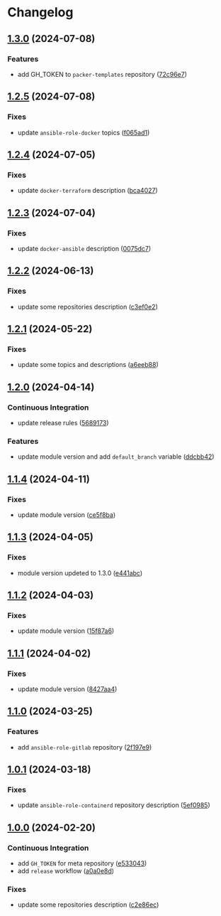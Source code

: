# Changelog

## [1.3.0](https://github.com/antmelekhin/meta/compare/v1.2.5...v1.3.0) (2024-07-08)


### Features

* add GH_TOKEN to `packer-templates` repository ([72c96e7](https://github.com/antmelekhin/meta/commit/72c96e77ad79ef3a38ef259fe7aa9482109ff331))

## [1.2.5](https://github.com/antmelekhin/meta/compare/v1.2.4...v1.2.5) (2024-07-08)


### Fixes

* update `ansible-role-docker` topics ([f065ad1](https://github.com/antmelekhin/meta/commit/f065ad1d8e8f33b5cfe9c8c602688a8355eb17bb))

## [1.2.4](https://github.com/antmelekhin/meta/compare/v1.2.3...v1.2.4) (2024-07-05)


### Fixes

* update `docker-terraform` description ([bca4027](https://github.com/antmelekhin/meta/commit/bca4027067a955b17d6b14ab59901cb5225e5615))

## [1.2.3](https://github.com/antmelekhin/meta/compare/v1.2.2...v1.2.3) (2024-07-04)


### Fixes

* update `docker-ansible` description ([0075dc7](https://github.com/antmelekhin/meta/commit/0075dc74c1cfb14158204d9c95c8cd907865872d))

## [1.2.2](https://github.com/antmelekhin/meta/compare/v1.2.1...v1.2.2) (2024-06-13)


### Fixes

* update some repositories description ([c3ef0e2](https://github.com/antmelekhin/meta/commit/c3ef0e2d64b2d534174e6f94067e80c94bf1c35f))

## [1.2.1](https://github.com/antmelekhin/meta/compare/v1.2.0...v1.2.1) (2024-05-22)


### Fixes

* update some topics and descriptions ([a6eeb88](https://github.com/antmelekhin/meta/commit/a6eeb88b3a8aa5245d53eede31e5eaf50d363ae5))

## [1.2.0](https://github.com/antmelekhin/meta/compare/v1.1.4...v1.2.0) (2024-04-14)


### Continuous Integration

* update release rules ([5689173](https://github.com/antmelekhin/meta/commit/56891738b49fb553e23f3ec6e13f36f2137879dd))


### Features

* update module version and add `default_branch` variable ([ddcbb42](https://github.com/antmelekhin/meta/commit/ddcbb4272cacd01e3feb0cb8b154b2e2db3c80f9))

## [1.1.4](https://github.com/antmelekhin/meta/compare/v1.1.3...v1.1.4) (2024-04-11)


### Fixes

* update module version ([ce5f8ba](https://github.com/antmelekhin/meta/commit/ce5f8ba02c942195b81171fca72dcde42269f2a5))

## [1.1.3](https://github.com/antmelekhin/meta/compare/v1.1.2...v1.1.3) (2024-04-05)


### Fixes

* module version updeted to 1.3.0 ([e441abc](https://github.com/antmelekhin/meta/commit/e441abc3bd65fa5bedc25b81d26815346f87426c))

## [1.1.2](https://github.com/antmelekhin/meta/compare/v1.1.1...v1.1.2) (2024-04-03)


### Fixes

* update module version ([15f87a6](https://github.com/antmelekhin/meta/commit/15f87a625d02a271dfc309d464e2293491c53e41))

## [1.1.1](https://github.com/antmelekhin/meta/compare/v1.1.0...v1.1.1) (2024-04-02)


### Fixes

* update module version ([8427aa4](https://github.com/antmelekhin/meta/commit/8427aa49b25caf142d34d0412a548570c5acb106))

## [1.1.0](https://github.com/antmelekhin/meta/compare/v1.0.1...v1.1.0) (2024-03-25)


### Features

* add `ansible-role-gitlab` repository ([2f197e9](https://github.com/antmelekhin/meta/commit/2f197e9ed47fcd84830185af5a0775faba3921bd))

## [1.0.1](https://github.com/antmelekhin/meta/compare/v1.0.0...v1.0.1) (2024-03-18)


### Fixes

* update `ansible-role-containerd` repository description ([5ef0985](https://github.com/antmelekhin/meta/commit/5ef0985462ba983dae47e525861386c2b194079a))

## [1.0.0](https://github.com/antmelekhin/meta/compare/...v1.0.0) (2024-02-20)


### Continuous Integration

* add `GH_TOKEN` for meta repository ([e533043](https://github.com/antmelekhin/meta/commit/e533043947999a1efd3a225320226ee10993c4ae))
* add `release` workflow ([a0a0e8d](https://github.com/antmelekhin/meta/commit/a0a0e8d089072210b769cb34f1344867829573dd))


### Fixes

* update some repositories description ([c2e86ec](https://github.com/antmelekhin/meta/commit/c2e86ecfb5bdd827f34f81deb107a8c43d4fc8c9))
